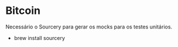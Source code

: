 # Bitcoin

Necessário o Sourcery para gerar os mocks para os testes unitários.

- brew install sourcery
